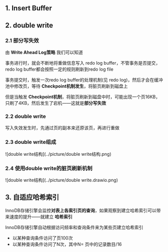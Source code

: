 

## 1. Insert Buffer

## 2. double write

### 2.1 部分写失效

由 **Write Ahead Log策略** 我们可以知道

事务进行时，就会不断地将重做信息写入 redo log buffer，不管事务是否提交，redo log buffer都会按照一定的规则刷新到redo log file

事务提交时，触发一次redo log buffer的处理机制(见 redo log)，然后才会在缓冲池中修改页，等待 **Checkpoint机制发生**，将脏页刷新到磁盘上



但是当触发 **Checkpoint机制**，将脏页刷新到磁盘中时，可能出现一个页16KB，只刷了4KB，然后发生了宕机——这就是**部分写失效**



### 2.2 double write

写入失效发生时，先通过页的副本来还原该页，再进行重做



### 2.3 double write组成

![double write结构](../picture/double write结构.png)

### 2.4 使用double write的脏页刷新机制

![double write结构](../picture/double write.drawio.png)



## 3. 自适应哈希索引

InnoDB存储引擎会监控**对表上各索引页的查询**，如果观察到建立哈希索引可以带来速度的提升——就建立 **哈希索引**

InnoDB存储引擎自动根据访问频率和查询条件来为某些页建立哈希索引

* 以某种查询条件访问了页100次
* 以某种查询条件访问了N次，其中N= 页中的记录数目/16